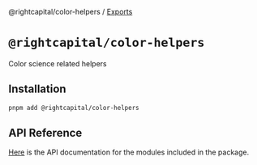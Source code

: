 @rightcapital/color-helpers / [Exports](modules.md)

# `@rightcapital/color-helpers`

Color science related helpers

## Installation

```bash
pnpm add @rightcapital/color-helpers
```

## API Reference

[Here](/packages/color-helpers/docs/modules.md) is the API documentation for the modules included in the package.
